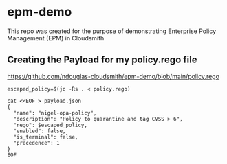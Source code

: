 # epm-demo
This repo was created for the purpose of demonstrating Enterprise Policy Management (EPM) in Cloudsmith


## Creating the Payload for my policy.rego file
https://github.com/ndouglas-cloudsmith/epm-demo/blob/main/policy.rego


```
escaped_policy=$(jq -Rs . < policy.rego)

cat <<EOF > payload.json
{
  "name": "nigel-opa-policy",
  "description": "Policy to quarantine and tag CVSS > 6",
  "rego": $escaped_policy,
  "enabled": false,
  "is_terminal": false,
  "precedence": 1
}
EOF
```
